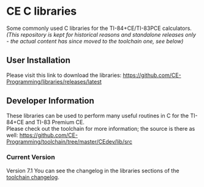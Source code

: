 # CE C libraries
Some commonly used C libraries for the TI-84+CE/TI-83PCE calculators.  
_(This repository is kept for historical reasons and standalone releases only - the actual content has since moved to the toolchain one, see below)_

## User Installation
Please visit this link to download the libraries: https://github.com/CE-Programming/libraries/releases/latest

## Developer Information
These libraries can be used to perform many useful routines in C for the TI-84+CE and TI-83 Premium CE.  
Please check out the toolchain for more information; the source is there as well: https://github.com/CE-Programming/toolchain/tree/master/CEdev/lib/src

### Current Version
Version 7.1
You can see the changelog in the libraries sections of the [toolchain changelog](https://github.com/CE-Programming/toolchain/blob/master/CHANGELOG.md#change-log).
